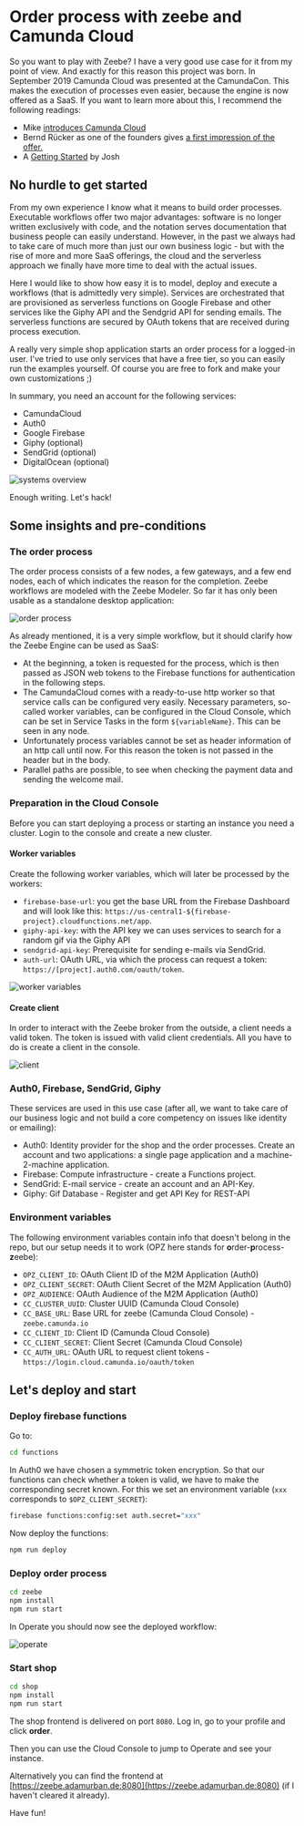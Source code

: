 # Order process with zeebe and Camunda Cloud

So you want to play with Zeebe? I have a very good use case for it from my point of view. And exactly for this reason this project was born. In September 2019 Camunda Cloud was presented at the CamundaCon. This makes the execution of processes even easier, because the engine is now offered as a SaaS. If you want to learn more about this, I recommend the following readings:

- Mike [introduces Camunda Cloud](https://zeebe.io/blog/2019/09/announcing-camunda-cloud/)
- Bernd Rücker as one of the founders gives [a first impression of the offer.](https://blog.bernd-ruecker.com/camunda-cloud-the-why-the-what-and-the-how-8198f0a8c33b)
- A [Getting Started](https://zeebe.io/blog/2019/09/getting-started-camunda-cloud/) by Josh

## No hurdle to get started

From my own experience I know what it means to build order processes. Executable workflows offer two major advantages: software is no longer written exclusively with code, and the notation serves documentation that business people can easily understand. However, in the past we always had to take care of much more than just our own business logic - but with the rise of more and more SaaS offerings, the cloud and the serverless approach we finally have more time to deal with the actual issues.

Here I would like to show how easy it is to model, deploy and execute a workflows (that is admittedly very simple). Services are orchestrated that are provisioned as serverless functions on Google Firebase and other services like the Giphy API and the Sendgrid API for sending emails. The serverless functions are secured by OAuth tokens that are received during process execution.

A really very simple shop application starts an order process for a logged-in user. I've tried to use only services that have a free tier, so you can easily run the examples yourself. Of course you are free to fork and make your own customizations ;)

In summary, you need an account for the following services:

- CamundaCloud
- Auth0
- Google Firebase
- Giphy (optional)
- SendGrid (optional)
- DigitalOcean (optional)

![systems overview](./assets/systems-overview.png)

Enough writing. Let's hack!

## Some insights and pre-conditions

### The order process

The order process consists of a few nodes, a few gateways, and a few end nodes, each of which indicates the reason for the completion. Zeebe workflows are modeled with the Zeebe Modeler. So far it has only been usable as a standalone desktop application:

![order process](./assets/order-process.png)

As already mentioned, it is a very simple workflow, but it should clarify how the Zeebe Engine can be used as SaaS:

- At the beginning, a token is requested for the process, which is then passed as JSON web tokens to the Firebase functions for authentication in the following steps.
- The CamundaCloud comes with a ready-to-use http worker so that service calls can be configured very easily. Necessary parameters, so-called worker variables, can be configured in the Cloud Console, which can be set in Service Tasks in the form `${variableName}`. This can be seen in any node.
- Unfortunately process variables cannot be set as header information of an http call until now. For this reason the token is not passed in the header but in the body.
- Parallel paths are possible, to see when checking the payment data and sending the welcome mail.

### Preparation in the Cloud Console

Before you can start deploying a process or starting an instance you need a cluster. Login to the console and create a new cluster.

#### Worker variables

Create the following worker variables, which will later be processed by the workers:

- `firebase-base-url`: you get the base URL from the Firebase Dashboard and will look like this: `https://us-central1-${firebase-project}.cloudfunctions.net/app`.
- `giphy-api-key`: with the API key we can uses services to search for a random gif via the Giphy API
- `sendgrid-api-key`: Prerequisite for sending e-mails via SendGrid.
- `auth-url`: OAuth URL, via which the process can request a token: `https://[project].auth0.com/oauth/token`.

![worker variables](./assets/worker-variables.png)

#### Create client

In order to interact with the Zeebe broker from the outside, a client needs a valid token. The token is issued with valid client credentials. All you have to do is create a client in the console.

![client](./assets/camunda-cloud-console-details.png)

### Auth0, Firebase, SendGrid, Giphy

These services are used in this use case (after all, we want to take care of our business logic and not build a core competency on issues like identity or emailing):

- Auth0: Identity provider for the shop and the order processes. Create an account and two applications: a single page application and a machine-2-machine application.
- Firebase: Compute infrastructure - create a Functions project.
- SendGrid: E-mail service - create an account and an API-Key.
- Giphy: Gif Database - Register and get API Key for REST-API

### Environment variables

The following environment variables contain info that doesn't belong in the repo, but our setup needs it to work (OPZ here stands for **o**rder-**p**rocess-**z**eebe):

- `OPZ_CLIENT_ID`: OAuth Client ID of the M2M Application (Auth0)
- `OPZ_CLIENT_SECRET`: OAuth Client Secret of the M2M Application (Auth0)
- `OPZ_AUDIENCE`: OAuth Audience of the M2M Application (Auth0)
- `CC_CLUSTER_UUID`: Cluster UUID (Camunda Cloud Console)
- `CC_BASE_URL`: Base URL for zeebe (Camunda Cloud Console) - `zeebe.camunda.io`
- `CC_CLIENT_ID`: Client ID (Camunda Cloud Console)
- `CC_CLIENT_SECRET`: Client Secret (Camunda Cloud Console)
- `CC_AUTH_URL`: OAuth URL to request client tokens - `https://login.cloud.camunda.io/oauth/token`

## Let's deploy and start

### Deploy firebase functions

Go to:

```bash
cd functions
```

In Auth0 we have chosen a symmetric token encryption. So that our functions can check whether a token is valid, we have to make the corresponding secret known. For this we set an environment variable (`xxx` corresponds to `$OPZ_CLIENT_SECRET`):

```bash
firebase functions:config:set auth.secret="xxx"
```

Now deploy the functions:

```bash
npm run deploy
```

### Deploy order process

```bash
cd zeebe
npm install
npm run start
```

In Operate you should now see the deployed workflow:

![operate](./assets/oprate-deployed-workflow.png)

### Start shop

```bash
cd shop
npm install
npm run start
```

The shop frontend is delivered on port `8080`. Log in, go to your profile and click **order**.

Then you can use the Cloud Console to jump to Operate and see your instance.

Alternatively you can find the frontend at [https://zeebe.adamurban.de:8080](https://zeebe.adamurban.de:8080) (if I haven't cleared it already).

Have fun!

